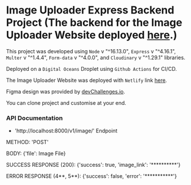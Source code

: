 # Image Uploader Express Backend Project (The backend for the Image Uploader Website deployed [here](https://imageuploader-adeoluwa.netlify.app/).)

This project was developed using `Node` v "^16.13.0", `Express` v "^4.16.1", `Multer` v "^1.4.4", `Form-data` v "^4.0.0", and `Cloudinary` v "^1.29.1" libraries.

Deployed on a `Digital Oceans` Droplet using `Github Actions` for CI/CD.

The Image Uploader Website was deployed with `Netlify` link [here](https://imageuploader-adeoluwa.netlify.app/).

Figma design was provided by [devChallenges.io](https://devchallenges.io/).

You can clone project and customise at your end.

### API Documentation

- 'http://localhost:8000/v1/image/' Endpoint

METHOD: 'POST'

BODY: {'file': Image File}

SUCCESS RESPONSE (200): {'success': true, 'image_link': '**********'}

ERROR RESPONSE (4**, 5**): {'success': false, 'error': '***********'}
